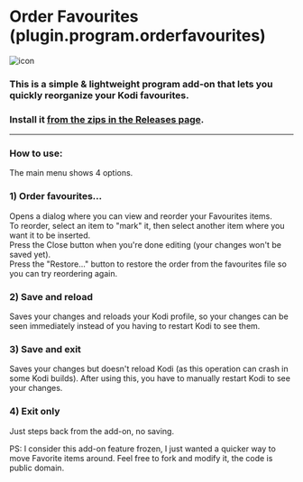 # Order Favourites (plugin.program.orderfavourites)
![icon](https://github.com/doko-desuka/plugin.program.orderfavourites/raw/master/icon.png)  
### This is a simple & lightweight program add-on that lets you quickly reorganize your Kodi favourites.  

### Install it [from the zips in the Releases page](https://github.com/doko-desuka/plugin.program.orderfavourites/releases).

----

### How to use:

The main menu shows 4 options.

### 1) Order favourites...  
Opens a dialog where you can view and reorder your Favourites items.  
To reorder, select an item to "mark" it, then select another item where you want it to be inserted.  
Press the Close button when you're done editing (your changes won't be saved yet).  
Press the "Restore..." button to restore the order from the favourites file so you can try reordering again.
   
### 2) Save and reload
Saves your changes and reloads your Kodi profile, so your changes can be seen immediately instead of you having to restart Kodi to see them.
   
### 3) Save and exit
Saves your changes but doesn't reload Kodi (as this operation can crash in some Kodi builds). After using this, you have to manually restart Kodi to see your changes.

### 4) Exit only
Just steps back from the add-on, no saving.

PS: I consider this add-on feature frozen, I just wanted a quicker way to move Favorite items around. Feel free to fork and modify it, the code is public domain.
